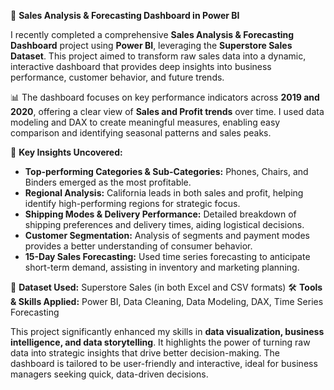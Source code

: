 🚀 **Sales Analysis & Forecasting Dashboard in Power BI**

I recently completed a comprehensive **Sales Analysis & Forecasting Dashboard** project using **Power BI**, leveraging the **Superstore Sales Dataset**. This project aimed to transform raw sales data into a dynamic, interactive dashboard that provides deep insights into business performance, customer behavior, and future trends.

📊 The dashboard focuses on key performance indicators across **2019 and 2020**, offering a clear view of **Sales and Profit trends** over time. I used data modeling and DAX to create meaningful measures, enabling easy comparison and identifying seasonal patterns and sales peaks.

🎯 **Key Insights Uncovered:**

* **Top-performing Categories & Sub-Categories:** Phones, Chairs, and Binders emerged as the most profitable.
* **Regional Analysis:** California leads in both sales and profit, helping identify high-performing regions for strategic focus.
* **Shipping Modes & Delivery Performance:** Detailed breakdown of shipping preferences and delivery times, aiding logistical decisions.
* **Customer Segmentation:** Analysis of segments and payment modes provides a better understanding of consumer behavior.
* **15-Day Sales Forecasting:** Used time series forecasting to anticipate short-term demand, assisting in inventory and marketing planning.

📁 **Dataset Used:** Superstore Sales (in both Excel and CSV formats)
🛠️ **Tools & Skills Applied:** Power BI, Data Cleaning, Data Modeling, DAX, Time Series Forecasting

This project significantly enhanced my skills in **data visualization, business intelligence, and data storytelling**. It highlights the power of turning raw data into strategic insights that drive better decision-making. The dashboard is tailored to be user-friendly and interactive, ideal for business managers seeking quick, data-driven decisions.

